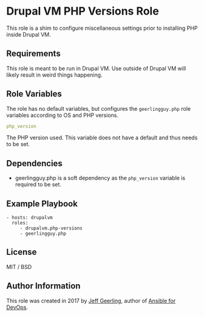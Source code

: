 # Drupal VM PHP Versions Role

This role is a shim to configure miscellaneous settings prior to installing PHP inside Drupal VM.

## Requirements

This role is meant to be run in Drupal VM. Use outside of Drupal VM will likely result in weird things happening.

## Role Variables

The role has no default variables, but configures the `geerlingguy.php` role variables according to OS and PHP versions.

```yaml
php_version
```

The PHP version used. This variable does not have a default and thus needs to be set.

## Dependencies

- geerlingguy.php is a soft dependency as the `php_version` variable is required to be set.

## Example Playbook

    - hosts: drupalvm
      roles:
         - drupalvm.php-versions
         - geerlingguy.php

## License

MIT / BSD

## Author Information

This role was created in 2017 by [Jeff Geerling](https://www.jeffgeerling.com/), author of [Ansible for DevOps](https://www.ansiblefordevops.com/).
